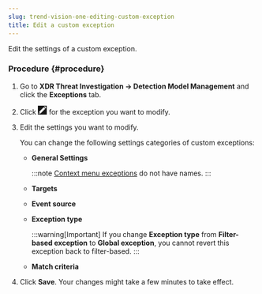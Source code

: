 ```yaml
---
slug: trend-vision-one-editing-custom-exception
title: Edit a custom exception
---
```


Edit the settings of a custom exception.

### Procedure {#procedure}

1.  Go to **XDR Threat Investigation → Detection Model Management** and click the **Exceptions** tab.

2.  Click ![](/images/edit_icon=GUID-1F1D1164-5310-4D6D-ACD0-6049C86960AF.webp) for the exception you want to modify.

3.  Edit the settings you want to modify.

    You can change the following settings categories of custom exceptions:

    - **General Settings**

      :::note
      [Context menu exceptions](adding-exception-context-menu.md) do not have names.
      :::

    - **Targets**

    - **Event source**

    - **Exception type**

      :::warning[Important]
      If you change **Exception type** from **Filter-based exception** to **Global exception**, you cannot revert this exception back to filter-based.
      :::

    - **Match criteria**

4.  Click **Save**. Your changes might take a few minutes to take effect.
